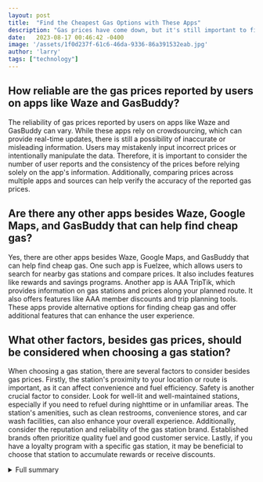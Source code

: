 ```yaml
---
layout: post
title:  "Find the Cheapest Gas Options with These Apps"
description: "Gas prices have come down, but it's still important to find the cheapest gas options. Discover how apps like Waze, Google Maps, and GasBuddy can help you save money and find the best prices."
date:   2023-08-17 00:46:42 -0400
image: '/assets/1f0d237f-61c6-46da-9336-86a391532eab.jpg'
author: 'larry'
tags: ["technology"]
---
```


## How reliable are the gas prices reported by users on apps like Waze and GasBuddy?
The reliability of gas prices reported by users on apps like Waze and GasBuddy can vary. While these apps rely on crowdsourcing, which can provide real-time updates, there is still a possibility of inaccurate or misleading information. Users may mistakenly input incorrect prices or intentionally manipulate the data. Therefore, it is important to consider the number of user reports and the consistency of the prices before relying solely on the app's information. Additionally, comparing prices across multiple apps and sources can help verify the accuracy of the reported gas prices.

## Are there any other apps besides Waze, Google Maps, and GasBuddy that can help find cheap gas?
Yes, there are other apps besides Waze, Google Maps, and GasBuddy that can help find cheap gas. One such app is Fuelzee, which allows users to search for nearby gas stations and compare prices. It also includes features like rewards and savings programs. Another app is AAA TripTik, which provides information on gas stations and prices along your planned route. It also offers features like AAA member discounts and trip planning tools. These apps provide alternative options for finding cheap gas and offer additional features that can enhance the user experience.

## What other factors, besides gas prices, should be considered when choosing a gas station?
When choosing a gas station, there are several factors to consider besides gas prices. Firstly, the station's proximity to your location or route is important, as it can affect convenience and fuel efficiency. Safety is another crucial factor to consider. Look for well-lit and well-maintained stations, especially if you need to refuel during nighttime or in unfamiliar areas. The station's amenities, such as clean restrooms, convenience stores, and car wash facilities, can also enhance your overall experience. Additionally, consider the reputation and reliability of the gas station brand. Established brands often prioritize quality fuel and good customer service. Lastly, if you have a loyalty program with a specific gas station, it may be beneficial to choose that station to accumulate rewards or receive discounts.


<details>
        <summary>Full summary</summary>
<p>Gas prices have come down from the historic high of over $5 per gallon national average it hit last year. Apps like Waze use crowdsourcing to show prices at gas stations along your route. Google Maps allows you to search for gas stations or browse a map area to see pins of nearby stations, along with the current price per gallon. GasBuddy shows you nearby stations and real-time prices, and you can even pay for your gas through the app at some stations.</p>
<p>Sharing a personal experience about gas station prices, gas station prices in my city are frequently updated with incorrect (lower) prices. I try to report the correct prices as soon as I notice them. Wondering if others have a similar problem in their city. Is there a way to report these fake submissions?</p>
<p>Discover the powerful features of GasBuddy, including its map for accessing cheap gas by zip code and the fuel card option. GasBuddy's map can show gas prices by state, county, or zip code, helping you find the best prices wherever you are. The app also provides reviews and information about each gas station, allowing you to make informed choices. Plus, with the GasBuddy fuel card, you can save even more money on gas. One user testimonial highlights the savings of over $200.00 since signing up for the fuel card.</p>
<p>Learn how to make the most of Waze to find gas prices. Waze is a popular navigation tool that can also help you find the cheapest gas prices near you. While Waze relies on user-generated information, it can be a reliable source of gas prices in populated areas. In less populated areas, the accuracy of gas prices on Waze may vary. The article provides step-by-step instructions on how to find gas prices on Waze, ensuring you can make the most of this app to save money.</p>
<p>In conclusion, comparing prices from multiple sources and considering factors like the reliability of user-generated data is crucial when looking for the cheapest gas options. Apps like Waze, Google Maps, and GasBuddy can be invaluable tools in this search. Download these apps today and start saving money on gas!</p>
</details>